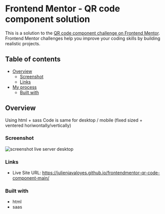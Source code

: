 # Frontend Mentor - QR code component solution

This is a solution to the [QR code component challenge on Frontend Mentor](https://www.frontendmentor.io/challenges/qr-code-component-iux_sIO_H). Frontend Mentor challenges help you improve your coding skills by building realistic projects.

## Table of contents

- [Overview](#overview)
  - [Screenshot](#screenshot)
  - [Links](#links)
- [My process](#my-process)
  - [Built with](#built-with)

## Overview

Using html + sass Code is same for desktop / mobile (fixed sized + ventered horiwontally/vertically)

### Screenshot

![screenshot live server desktop](../images/screenshotdesktop.png)

### Links

- Live Site URL: https://julienjavaloyes.github.io/frontendmentor-qr-code-component-main/

### Built with

- html
- saas
